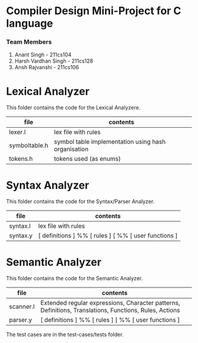 Compiler Design Mini-Project for C language
============================================

### Team Members
 1. Anant Singh - 211cs104
 2. Harsh Vardhan Singh - 211cs128
 3. Ansh Rajvanshi - 211cs106

# Lexical Analyzer

This folder contains the code for the Lexical Analyzere.

|file|contents|
|----|--------|
|lexer.l|lex file with rules|
|symboltable.h|symbol table implementation using hash organisation|
|tokens.h| tokens used (as enums)|

# Syntax Analyzer

This folder contains the code for the Syntax/Parser Analyzer.

|file|contents|
|----|--------|
|syntax.l| lex file with rules|
|syntax.y|[ definitions ] %% [ rules ] [ %% [ user functions ]|

# Semantic Analyzer

This folder contains the code for the Semantic Analyzer.

|file|contents|
|----|--------|
|scanner.l|Extended regular expressions, Character patterns, Definitions, Translations, Functions, Rules, Actions|
|parser.y|[ definitions ] %% [ rules ] [ %% [ user functions ]|

The test cases are in the test-cases/tests folder.
